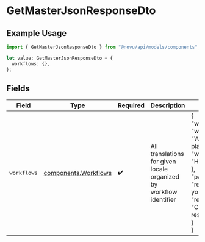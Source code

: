 # GetMasterJsonResponseDto

## Example Usage

```typescript
import { GetMasterJsonResponseDto } from "@novu/api/models/components";

let value: GetMasterJsonResponseDto = {
  workflows: {},
};
```

## Fields

| Field                                                                                                                                                                                                          | Type                                                                                                                                                                                                           | Required                                                                                                                                                                                                       | Description                                                                                                                                                                                                    | Example                                                                                                                                                                                                        |
| -------------------------------------------------------------------------------------------------------------------------------------------------------------------------------------------------------------- | -------------------------------------------------------------------------------------------------------------------------------------------------------------------------------------------------------------- | -------------------------------------------------------------------------------------------------------------------------------------------------------------------------------------------------------------- | -------------------------------------------------------------------------------------------------------------------------------------------------------------------------------------------------------------- | -------------------------------------------------------------------------------------------------------------------------------------------------------------------------------------------------------------- |
| `workflows`                                                                                                                                                                                                    | [components.Workflows](../../models/components/workflows.md)                                                                                                                                                   | :heavy_check_mark:                                                                                                                                                                                             | All translations for given locale organized by workflow identifier                                                                                                                                             | {<br/>"welcome-email": {<br/>"welcome.title": "Welcome to our platform",<br/>"welcome.message": "Hello there!"<br/>},<br/>"password-reset": {<br/>"reset.title": "Reset your password",<br/>"reset.message": "Click the link to reset"<br/>}<br/>} |